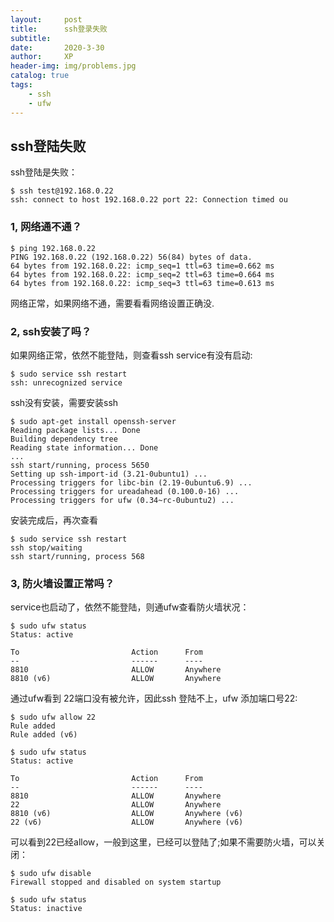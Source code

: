 ```yaml
---
layout:     post
title:      ssh登录失败
subtitle:
date:       2020-3-30
author:     XP
header-img: img/problems.jpg
catalog: true
tags:
    - ssh
    - ufw
---
```


## ssh登陆失败

ssh登陆是失败： 

```
$ ssh test@192.168.0.22
ssh: connect to host 192.168.0.22 port 22: Connection timed ou
```

### 1, 网络通不通？

```
$ ping 192.168.0.22
PING 192.168.0.22 (192.168.0.22) 56(84) bytes of data.
64 bytes from 192.168.0.22: icmp_seq=1 ttl=63 time=0.662 ms
64 bytes from 192.168.0.22: icmp_seq=2 ttl=63 time=0.664 ms
64 bytes from 192.168.0.22: icmp_seq=3 ttl=63 time=0.613 ms
```

网络正常，如果网络不通，需要看看网络设置正确没.

### 2, ssh安装了吗？
如果网络正常，依然不能登陆，则查看ssh service有没有启动:  

```
$ sudo service ssh restart
ssh: unrecognized service
```
ssh没有安装，需要安装ssh  
```
$ sudo apt-get install openssh-server
Reading package lists... Done
Building dependency tree
Reading state information... Done
...
ssh start/running, process 5650
Setting up ssh-import-id (3.21-0ubuntu1) ...
Processing triggers for libc-bin (2.19-0ubuntu6.9) ...
Processing triggers for ureadahead (0.100.0-16) ...
Processing triggers for ufw (0.34~rc-0ubuntu2) ...

```
安装完成后，再次查看  

```
$ sudo service ssh restart
ssh stop/waiting
ssh start/running, process 568
```

### 3, 防火墙设置正常吗？

service也启动了，依然不能登陆，则通ufw查看防火墙状况：

```
$ sudo ufw status
Status: active

To                         Action      From
--                         ------      ----
8810                       ALLOW       Anywhere                  
8810 (v6)                  ALLOW       Anywhere 
```
通过ufw看到 22端口没有被允许，因此ssh 登陆不上，ufw 添加端口号22:  
```
$ sudo ufw allow 22
Rule added
Rule added (v6)

$ sudo ufw status
Status: active

To                         Action      From
--                         ------      ----
8810                       ALLOW       Anywhere                  
22                         ALLOW       Anywhere                  
8810 (v6)                  ALLOW       Anywhere (v6)             
22 (v6)                    ALLOW       Anywhere (v6)
```
可以看到22已经allow，一般到这里，已经可以登陆了;如果不需要防火墙，可以关闭：  
```
$ sudo ufw disable
Firewall stopped and disabled on system startup

$ sudo ufw status
Status: inactive
```

